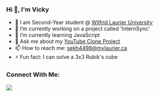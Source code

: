 ### Hi 👋, I'm Vicky

- 🏫 I am Second-Year student @ <a href = "https://www.wlu.ca/">Wilfrid Laurier University</a>
- 🔭 I’m currently working on a project called 'InternSync' 
- 🌱 I’m currently learning JavaScript
- 💬 Ask me about my <a href = "http://127.0.0.1:5500/Youtube/youtsube.html">YouTube Clone Project</a>
- 📫 How to reach me: sekh4498@mylaurier.ca
- ⚡ Fun fact: I can solve a 3x3 Rubik's cube


### Connect With Me:

<a href = "https://www.linkedin.com/in/vicky-sekhon-515560203/">
  <img src = "https://raw.githubusercontent.com/rahuldkjain/github-profile-readme-generator/master/src/images/icons/Social/linked-in-alt.svg">
</a>

<!--
**VickySekhon/VickySekhon** is a ✨ _special_ ✨ repository because its `README.md` (this file) appears on your GitHub profile.

Here are some ideas to get you started:

- 🔭 I’m currently working on ...
- 🌱 I’m currently learning ...
- 👯 I’m looking to collaborate on ...
- 🤔 I’m looking for help with ...
- 💬 Ask me about ...
- 📫 How to reach me: ...
- 😄 Pronouns: ...
- ⚡ Fun fact: ...
-->
